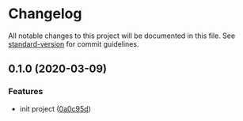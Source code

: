 # Changelog

All notable changes to this project will be documented in this file. See [standard-version](https://github.com/conventional-changelog/standard-version) for commit guidelines.

## 0.1.0 (2020-03-09)


### Features

* init project ([0a0c95d](https://github.com/serverless-components/tencent-thinkphp/commit/0a0c95d27925b6d1806d200d55425ea985aaadfe))
